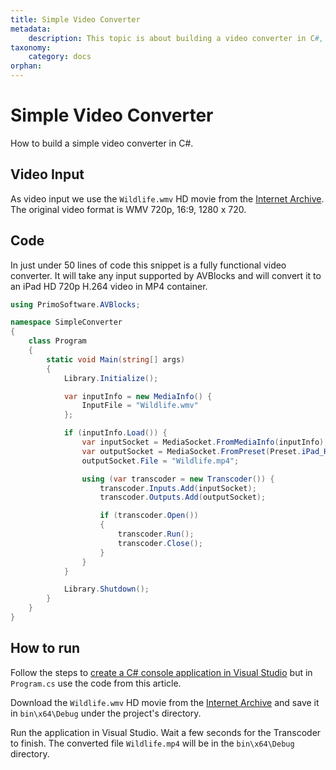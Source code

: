 ```yaml
---
title: Simple Video Converter
metadata:
    description: This topic is about building a video converter in C#, C++, and Visual Studio.
taxonomy:
    category: docs
orphan:
---
```


# Simple Video Converter

How to build a simple video converter in C#.

## Video Input

As video input we use the `Wildlife.wmv` HD movie from the [Internet Archive](https://archive.org/download/WildlifeHd/Wildlife.wmv). The original video format is WMV 720p, 16:9, 1280 x 720.

## Code

In just under 50 lines of code this snippet is a fully functional video converter. It will take any input supported by AVBlocks and will convert it to an iPad HD 720p H.264 video in MP4 container.

``` csharp
using PrimoSoftware.AVBlocks;

namespace SimpleConverter
{
    class Program
    {
        static void Main(string[] args)
        {
            Library.Initialize();

            var inputInfo = new MediaInfo() {
                InputFile = "Wildlife.wmv"
            };

            if (inputInfo.Load()) {
                var inputSocket = MediaSocket.FromMediaInfo(inputInfo);
                var outputSocket = MediaSocket.FromPreset(Preset.iPad_H264_720p);
                outputSocket.File = "Wildlife.mp4";

                using (var transcoder = new Transcoder()) {
                    transcoder.Inputs.Add(inputSocket);
                    transcoder.Outputs.Add(outputSocket);

                    if (transcoder.Open())
                    {
                        transcoder.Run();
                        transcoder.Close();
                    }
                }
            }

            Library.Shutdown();
        }
    }
}
```

## How to run

Follow the steps to [create a C# console application in Visual Studio](../getting-started/create-a-c-sharp-console-application-in-visual-studio) but in `Program.cs` use the code from this article. 

Download the `Wildlife.wmv` HD movie from the [Internet Archive](https://archive.org/download/WildlifeHd/Wildlife.wmv) and save it in `bin\x64\Debug` under the project's directory.

Run the application in Visual Studio. Wait a few seconds for the Transcoder to finish. The converted file `Wildlife.mp4` will be in the `bin\x64\Debug` directory.

